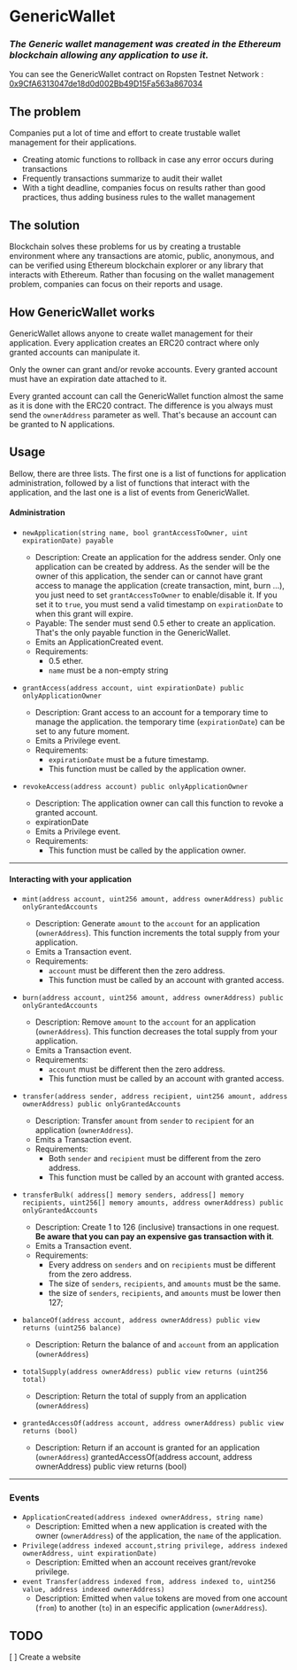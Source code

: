 # GenericWallet
### _The Generic wallet management was created in the Ethereum blockchain allowing any application to use it._

You can see the GenericWallet contract on Ropsten Testnet Network : [0x9CfA6313047de18d0d002Bb49D15Fa563a867034](https://ropsten.etherscan.io/address/0x9CfA6313047de18d0d002Bb49D15Fa563a867034)

## The problem
Companies put a lot of time and effort to create trustable wallet management for their applications.

    
- Creating atomic functions to rollback in case any error occurs during transactions
- Frequently transactions summarize to audit their wallet
- With a tight deadline, companies focus on results rather than good practices, thus adding business rules to the wallet management

## The solution
Blockchain solves these problems for us by creating a trustable environment where any transactions are atomic, public, anonymous, and can be verified using Ethereum blockchain explorer or any library that interacts with Ethereum.
Rather than focusing on the wallet management problem, companies can focus on their reports and usage.

## How GenericWallet works
GenericWallet allows anyone to create wallet management for their application. Every application creates an ERC20 contract where only granted accounts can manipulate it.

Only the owner can grant and/or revoke accounts. Every granted account must have an expiration date attached to it.

Every granted account can call the GenericWallet function almost the same as it is done with the ERC20 contract. The difference is you always must send the `ownerAddress` parameter as well. That's because an account can be granted to N applications.

## Usage

Bellow, there are three lists. The first one is a list of functions for application administration, followed by a list of functions that interact with the application, and the last one is a list of events from GenericWallet.

#### Administration

* `newApplication(string name, bool grantAccessToOwner, uint expirationDate) payable`
    * Description: Create an application for the address sender. Only one application can be created by address. As the sender will be the owner of this application, the sender can or cannot have grant access to manage the application (create transaction, mint, burn ...), you just need to set `grantAccessToOwner` to enable/disable it. If you set it to `true`, you must send a valid timestamp on `expirationDate` to when this grant will expire.
    * Payable: The sender must send 0.5 ether to create an application. That's the only payable function in the GenericWallet.
    * Emits an ApplicationCreated event.
    * Requirements: 
        * 0.5 ether.
        * `name` must be a non-empty string

* `grantAccess(address account, uint expirationDate) public onlyApplicationOwner`
    * Description: Grant access to an account for a temporary time to manage the application. the temporary time (`expirationDate`) can be set to any future moment.
    * Emits a Privilege event.
    * Requirements:
        *   `expirationDate` must be a future timestamp.
        *   This function must be called by the application owner.

* `revokeAccess(address account) public onlyApplicationOwner`
    * Description: The application owner can call this function to revoke a granted account.
    * expirationDate
    * Emits a Privilege event.
    * Requirements:
        * This function must be called by the application owner.
---

#### Interacting with your application
* `mint(address account, uint256 amount, address ownerAddress) public onlyGrantedAccounts`
    * Description: Generate `amount` to the `account` for an application (`ownerAddress`). This function increments the total supply from your application.
    * Emits a Transaction event.
    * Requirements:
        * `account` must be different then the zero address.
        * This function must be called by an account with granted access.

* `burn(address account, uint256 amount, address ownerAddress) public onlyGrantedAccounts`
    * Description: Remove `amount` to the `account` for an application (`ownerAddress`). This function decreases the total supply from your application.
    * Emits a Transaction event.
    * Requirements:
        * `account` must be different then the zero address.
        * This function must be called by an account with granted access.

* `transfer(address sender, address recipient, uint256 amount, address ownerAddress) public onlyGrantedAccounts`
    * Description: Transfer `amount` from `sender` to `recipient` for an application (`ownerAddress`).
    * Emits a Transaction event.
    * Requirements:
        * Both `sender` and `recipient` must be different from the zero address.
        * This function must be called by an account with granted access.
* `transferBulk( address[] memory senders, address[] memory recipients, uint256[] memory amounts, address ownerAddress) public  onlyGrantedAccounts`
    * Description: Create 1 to 126 (inclusive) transactions in one request. **Be aware that you can pay an expensive gas transaction with it**.
    * Emits a Transaction event.
    * Requirements:
        * Every address on `senders` and on `recipients` must be different from the zero address.
        * The size of `senders`, `recipients`, and `amounts` must be the same.
        * the size of `senders`, `recipients`, and `amounts` must be lower then 127;

* `balanceOf(address account, address ownerAddress) public view returns (uint256 balance) `
    * Description: Return the balance of and `account` from an application (`ownerAddress`)

* `totalSupply(address ownerAddress) public view returns (uint256 total)`
    * Description: Return the total of supply from an application (`ownerAddress`)

* `grantedAccessOf(address account, address ownerAddress) public view returns (bool)`
    * Description: Return if an account is granted for an application (`ownerAddress`)
    grantedAccessOf(address account, address ownerAddress) public view returns (bool)
---

### Events

* `ApplicationCreated(address indexed ownerAddress, string name)`
    * Description: Emitted when a new application is created with the owner (`ownerAddress`) of the application, the `name` of the application.
* `Privilege(address indexed account,string privilege, address indexed ownerAddress, uint expirationDate)`
    * Description: Emitted when an account receives grant/revoke privilege.
* `event Transfer(address indexed from, address indexed to, uint256 value, address indexed ownerAddress)`
    * Description: Emitted when `value` tokens are moved from one account (`from`) to another (`to`) in an especific application (`ownerAddress`).

## TODO

[ ] Create a website
